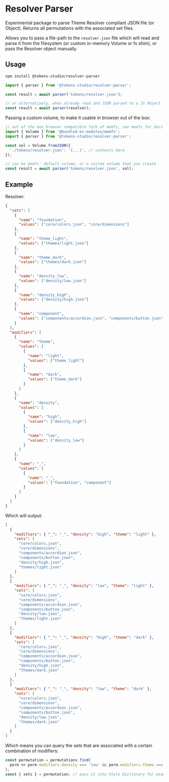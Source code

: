 # Resolver Parser

Experimental package to parse Theme Resolver compliant JSON file (or Object).
Returns all permutations with the associated set files.

Allows you to pass a file-path to the `resolver.json` file which will read and parse it from the filesystem (or custom in-memory Volume or fs shim), or pass the Resolver object manually.

## Usage

```sh
npm install @tokens-studio/resolver-parser
```

```js
import { parser } from '@tokens-studio/resolver-parser';

const result = await parser('tokens/resolver.json');

// or alternatively, when already read and JSON parsed to a JS Object
const result = await parser(resolver);
```

Passing a custom volume, to make it usable in browser out of the box:

```js
// out of the box browser compatible fork of memfs, see memfs for docs
import { Volume } from '@bundled-es-modules/memfs';
import { parser } from '@tokens-studio/resolver-parser';

const vol = Volume.fromJSON({
  './tokens/resolver.json': '{...}', // contents here
});

// can be memfs' default volume, or a custom volume that you create
const result = await parser('tokens/resolver.json', vol);
```

## Example

Resolver:

```json
{
  "sets": [
    {
      "name": "foundation",
      "values": ["core/colors.json", "core/dimensions"]
    },
    {
      "name": "theme_light",
      "values": ["themes/light.json"]
    },
    {
      "name": "theme_dark",
      "values": ["themes/dark.json"]
    },
    {
      "name": "density_low",
      "values": ["density/low.json"]
    },
    {
      "name": "density_high",
      "values": ["density/high.json"]
    },
    {
      "name": "component",
      "values": ["components/accordion.json", "components/button.json"]
    }
  ],
  "modifiers": [
    {
      "name": "theme",
      "values": [
        {
          "name": "light",
          "values": ["theme_light"]
        },
        {
          "name": "dark",
          "values": ["theme_dark"]
        }
      ]
    },
    {
      "name": "density",
      "values": [
        {
          "name": "high",
          "values": ["density_high"]
        },
        {
          "name": "low",
          "values": ["density_low"]
        }
      ]
    },
    {
      "name": "_",
      "values": [
        {
          "name": "_",
          "values": ["foundation", "component"]
        }
      ]
    }
  ]
}
```

Which will output:

```json
[
  {
    "modifiers": { "_": "_", "density": "high", "theme": "light" },
    "sets": [
      "core/colors.json",
      "core/dimensions",
      "components/accordion.json",
      "components/button.json",
      "density/high.json",
      "themes/light.json"
    ]
  },
  {
    "modifiers": { "_": "_", "density": "low", "theme": "light" },
    "sets": [
      "core/colors.json",
      "core/dimensions",
      "components/accordion.json",
      "components/button.json",
      "density/low.json",
      "themes/light.json"
    ]
  },
  {
    "modifiers": { "_": "_", "density": "high", "theme": "dark" },
    "sets": [
      "core/colors.json",
      "core/dimensions",
      "components/accordion.json",
      "components/button.json",
      "density/high.json",
      "themes/dark.json"
    ]
  },
  {
    "modifiers": { "_": "_", "density": "low", "theme": "dark" },
    "sets": [
      "core/colors.json",
      "core/dimensions",
      "components/accordion.json",
      "components/button.json",
      "density/low.json",
      "themes/dark.json"
    ]
  }
]
```

Which means you can query the sets that are associated with a certain combination of modifiers:

```js
const permutation = permutations.find(
  perm => perm.modifiers.density === 'low' && perm.modifiers.theme === 'dark',
);
const { sets } = permutation; // pass it into Style Dictionary for example.
```
